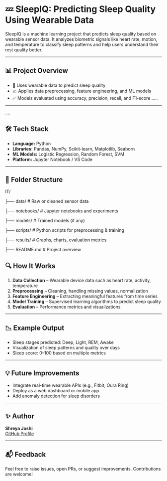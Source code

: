 # 💤 SleepIQ: Predicting Sleep Quality Using Wearable Data

SleepIQ is a machine learning project that predicts sleep quality based on wearable sensor data. It analyzes biometric signals like heart rate, motion, and temperature to classify sleep patterns and help users understand their rest quality better.

---

## 📊 Project Overview 

- 🧠 Uses wearable data to predict sleep quality
- 📈 Applies data preprocessing, feature engineering, and ML models
- ✅ Models evaluated using accuracy, precision, recall, and F1-score
.....
---
....
## 🛠️ Tech Stack

- **Language:** Python
- **Libraries:** Pandas, NumPy, Scikit-learn, Matplotlib, Seaborn
- **ML Models:** Logistic Regression, Random Forest, SVM
- **Platform:** Jupyter Notebook / VS Code

---

## 📂 Folder Structure
IT/

├── data/ # Raw or cleaned sensor data

├── notebooks/ # Jupyter notebooks and experiments

├── models/ # Trained models (if any)

├── scripts/ # Python scripts for preprocessing & training

├── results/ # Graphs, charts, evaluation metrics

├── README.md # Project overview

## 🔍 How It Works

1. **Data Collection** – Wearable device data such as heart rate, activity, temperature
2. **Preprocessing** – Cleaning, handling missing values, normalization
3. **Feature Engineering** – Extracting meaningful features from time series
4. **Model Training** – Supervised learning algorithms to predict sleep quality
5. **Evaluation** – Performance metrics and visualizations

---

## 📉 Example Output

- Sleep stages predicted: Deep, Light, REM, Awake
- Visualization of sleep patterns and quality over days
- Sleep score: 0–100 based on multiple metrics

---

## 💡 Future Improvements

- Integrate real-time wearable APIs (e.g., Fitbit, Oura Ring)
- Deploy as a web dashboard or mobile app
- Add anomaly detection for sleep disorders

---

## ✨ Author

**Shreya Joshi**  
[GitHub Profile](https://github.com/shreyaj1)

---

## 📬 Feedback

Feel free to raise issues, open PRs, or suggest improvements. Contributions are welcome!

